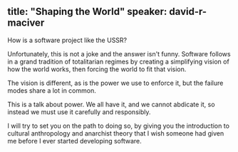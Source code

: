 title: "Shaping the World"
speaker: david-r-maciver
---
How is a software project like the USSR?

Unfortunately, this is not a joke and the answer isn't funny. Software follows in a grand tradition of totalitarian regimes by creating a simplifying vision of how the world works, then forcing the world to fit that vision.

The vision is different, as is the power we use to enforce it, but the failure modes share a lot in common.

This is a talk about power. We all have it, and we cannot abdicate it, so instead we must use it carefully and responsibly.

I will try to set you on the path to doing so, by giving you the introduction to cultural anthropology and anarchist theory that I wish someone had given me before I ever started developing software.
